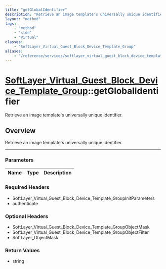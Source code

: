 ```yaml
---
title: "getGlobalIdentifier"
description: "Retrieve an image template's universally unique identifier."
layout: "method"
tags:
    - "method"
    - "sldn"
    - "Virtual"
classes:
    - "SoftLayer_Virtual_Guest_Block_Device_Template_Group"
aliases:
    - "/reference/services/softlayer_virtual_guest_block_device_template_group/getGlobalIdentifier"
---
```

# [SoftLayer_Virtual_Guest_Block_Device_Template_Group](/reference/services/SoftLayer_Virtual_Guest_Block_Device_Template_Group)::getGlobalIdentifier


Retrieve an image template's universally unique identifier.


## Overview 
Retrieve an image template's universally unique identifier.

-----

### Parameters 
|Name | Type | Description |
| --- | --- | --- |


### Required Headers
* SoftLayer_Virtual_Guest_Block_Device_Template_GroupInitParameters
* authenticate


### Optional Headers
* SoftLayer_Virtual_Guest_Block_Device_Template_GroupObjectMask
* SoftLayer_Virtual_Guest_Block_Device_Template_GroupObjectFilter
* SoftLayer_ObjectMask

### Return Values
* string





